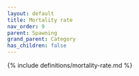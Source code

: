 ```yaml
---
layout: default
title: Mortality rate
nav_order: 9
parent: Spawning
grand_parent: Category
has_children: false
---
```

{% include definitions/mortality-rate.md %}
